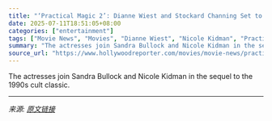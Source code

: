 ```yaml
---
title: "‘Practical Magic 2’: Dianne Wiest and Stockard Channing Set to Return"
date: 2025-07-11T18:51:05+08:00
categories: ["entertainment"]
tags: ["Movie News", "Movies", "Dianne Wiest", "Nicole Kidman", "Practical Magic 2", "Sandra Bullock", "Stockard Channing", "Warner Bros."]
summary: "The actresses join Sandra Bullock and Nicole Kidman in the sequel to the 1990s cult classic."
source_url: "https://www.hollywoodreporter.com/movies/movie-news/practical-magic-2-dianne-wiest-stockard-channing-return-1236312206/"
---
```


The actresses join Sandra Bullock and Nicole Kidman in the sequel to the 1990s cult classic.

---

*来源: [原文链接](https://www.hollywoodreporter.com/movies/movie-news/practical-magic-2-dianne-wiest-stockard-channing-return-1236312206/)*
